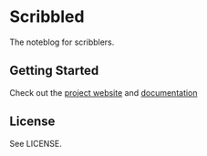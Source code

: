 # Scribbled

The noteblog for scribblers.

## Getting Started

Check out the [project website](http://scribbled.io) and [documentation](http://scribbled.io/about/)

## License

See LICENSE.